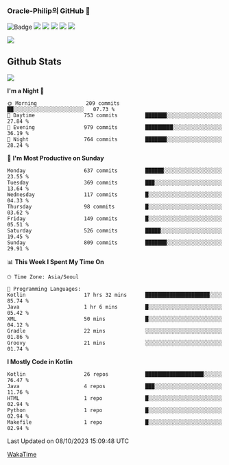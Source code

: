 ### Oracle-Philip의 GitHub 👋

![Badge](http://img.shields.io/badge/-Java-black?style=flat-square)
<img src="https://img.shields.io/badge/ -Kotlin-black?style=flat-square&logo=Kotlin&logoColor=#7F52FF"/></a>
<img src="https://img.shields.io/badge/ -Dart-black?style=flat-square&logo=Dart&logoColor=#0175C2"/></a>
<img src="https://img.shields.io/badge/ -Android-black?style=flat-square&logo=Android&logoColor=#3DDC84"/></a>
<img src="https://img.shields.io/badge/ -Flutter-black?style=flat-square&logo=Flutter&logoColor=#02569B"/></a>
<img src="https://img.shields.io/badge/ -Firebase-black?style=flat-square&logo=Firebase&logoColor=#FFCA28"/></a>

<img src="https://img.shields.io/badge/ -BLE-black?style=flat-square&logo=Bluetooth&logoColor=#0082FC"/></a>

<!--
<img src="https://img.shields.io/badge/ -STM32F103-black?style=flat-square&logo=STMicroelectronics&logoColor=#03234B"/></a>
<img src="https://img.shields.io/badge/ -Qt-black?style=flat-square&logo=Qt&logoColor=#41CD52"/></a>
-->

<!--
![Badge](http://img.shields.io/badge/-Java-black?style=flat-square)
![Badge](http://img.shields.io/badge/-Koltin-black?style=flat-square)
![Badge](http://img.shields.io/badge/-Dart-black?style=flat-square)
![Badge](http://img.shields.io/badge/-Android-black?style=flat-square)
![Badge](http://img.shields.io/badge/-Flutter-black?style=flat-square)
![Badge](http://img.shields.io/badge/-Firebase-black?style=flat-square)
-->

## Github Stats  
<div align="left"><img src="https://github-readme-stats.vercel.app/api?username=Oracle-Philip&show_icons=true&count_private=true&hide_border=true" align="center" /></div>


<!--START_SECTION:waka-->
**I'm a Night 🦉** 

```text
🌞 Morning                209 commits         ██░░░░░░░░░░░░░░░░░░░░░░░   07.73 % 
🌆 Daytime                753 commits         ███████░░░░░░░░░░░░░░░░░░   27.84 % 
🌃 Evening                979 commits         █████████░░░░░░░░░░░░░░░░   36.19 % 
🌙 Night                  764 commits         ███████░░░░░░░░░░░░░░░░░░   28.24 % 
```
📅 **I'm Most Productive on Sunday** 

```text
Monday                   637 commits         ██████░░░░░░░░░░░░░░░░░░░   23.55 % 
Tuesday                  369 commits         ███░░░░░░░░░░░░░░░░░░░░░░   13.64 % 
Wednesday                117 commits         █░░░░░░░░░░░░░░░░░░░░░░░░   04.33 % 
Thursday                 98 commits          █░░░░░░░░░░░░░░░░░░░░░░░░   03.62 % 
Friday                   149 commits         █░░░░░░░░░░░░░░░░░░░░░░░░   05.51 % 
Saturday                 526 commits         █████░░░░░░░░░░░░░░░░░░░░   19.45 % 
Sunday                   809 commits         ███████░░░░░░░░░░░░░░░░░░   29.91 % 
```


📊 **This Week I Spent My Time On** 

```text
🕑︎ Time Zone: Asia/Seoul

💬 Programming Languages: 
Kotlin                   17 hrs 32 mins      █████████████████████░░░░   85.74 % 
Java                     1 hr 6 mins         █░░░░░░░░░░░░░░░░░░░░░░░░   05.42 % 
XML                      50 mins             █░░░░░░░░░░░░░░░░░░░░░░░░   04.12 % 
Gradle                   22 mins             ░░░░░░░░░░░░░░░░░░░░░░░░░   01.86 % 
Groovy                   21 mins             ░░░░░░░░░░░░░░░░░░░░░░░░░   01.74 % 
```

**I Mostly Code in Kotlin** 

```text
Kotlin                   26 repos            ███████████████████░░░░░░   76.47 % 
Java                     4 repos             ███░░░░░░░░░░░░░░░░░░░░░░   11.76 % 
HTML                     1 repo              █░░░░░░░░░░░░░░░░░░░░░░░░   02.94 % 
Python                   1 repo              █░░░░░░░░░░░░░░░░░░░░░░░░   02.94 % 
Makefile                 1 repo              █░░░░░░░░░░░░░░░░░░░░░░░░   02.94 % 
```




 Last Updated on 08/10/2023 15:09:48 UTC
<!--END_SECTION:waka-->


<!--
**Oracle-Philip/Oracle-Philip** is a ✨ _special_ ✨ repository because its `README.md` (this file) appears on your GitHub profile.

Here are some ideas to get you started:

- 🔭 I’m currently working on ...
- 🌱 I’m currently learning ...
- 👯 I’m looking to collaborate on ...
- 🤔 I’m looking for help with ...
- 💬 Ask me about ...
- 📫 How to reach me: ...
- 😄 Pronouns: ...
- ⚡ Fun fact: ...
-->


[WakaTime](https://wakatime.com/dashboard)
